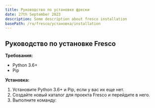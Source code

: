 ```yaml
---
title: Руководство по установке фрески
date: 27th September 2023
description: Some description about fresco installation
basePath: /ru/fresco/установка/installation
---
```


## Руководство по установке Fresco

**Требования:**

- Python 3.6+
- Pip

**Установка:**

1. Установите Python 3.6+ и Pip, если у вас их еще нет.
2. Создайте новый каталог для проекта Fresco и перейдите в него.
3. Выполните команду:
